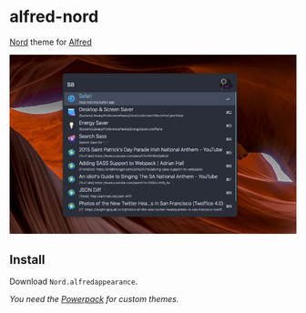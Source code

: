 # alfred-nord

[Nord](https://github.com/arcticicestudio/nord) theme for [Alfred](https://www.alfredapp.com/)

![screenshot](/screenshot.png)

## Install

Download `Nord.alfredappearance`.

_You need the [Powerpack](https://www.alfredapp.com/powerpack/) for custom themes._
